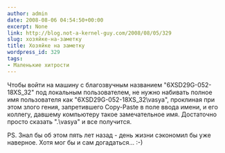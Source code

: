 ```yaml
---
author: admin
date: 2008-08-06 04:54:50+00:00
excerpt: None
link: http://blog.not-a-kernel-guy.com/2008/08/05/329
slug: хозяйке-на-заметку
title: Хозяйке на заметку
wordpress_id: 329
tags:
- Маленькие хитрости
---
```


Чтобы войти на машину с благозвучным названием "6XSD29G-052-18XS_32" под локальным пользователем, не нужно набивать полное имя пользователя как "6XSD29G-052-18XS_32\vasya", проклиная при этом злого гения, запретившего Copy-Paste в поле ввода имени, и его коллегу, давшему компьютеру такое замечательное имя. Достаточно просто сказать ".\vasya" и все получится.

PS. Знал бы об этом пять лет назад - день жизни сэкономил бы уже наверное. Хотя мог бы и сам догадаться… :-)

